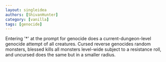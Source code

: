 ```yaml
---
layout: singleidea
authors: [ShivanHunter]
category: [vanilla]
tags: [genocide]
---
```

Entering '\*' at the prompt for genocide does a current-dungeon-level genocide attempt of all creatures. Cursed reverse genocides random monsters, blessed kills all monsters level-wide subject to a resistance roll, and uncursed does the same but in a smaller radius.
